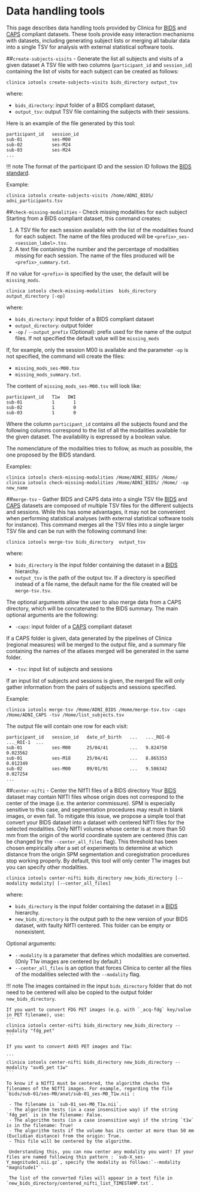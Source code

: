 # Data handling tools

This page describes data handling tools provided by Clinica for [BIDS](http://bids.neuroimaging.io) and [CAPS](../CAPS/Introduction) compliant datasets. These tools provide easy interaction mechanisms with datasets, including generating subject lists or merging all tabular data into a single TSV for analysis with external statistical software tools.

##`create-subjects-visits` - Generate the list all subjects and visits of a given dataset
A TSV file with two columns (`participant_id` and `session_id`) containing the list of visits for each subject can be created as follows:
```
clinica iotools create-subjects-visits bids_directory output_tsv
```
where:

- `bids_directory`: input folder of a BIDS compliant dataset,
- `output_tsv`: output TSV file containing the subjects with their sessions.

Here is an example of the file generated by this tool:
```
participant_id   session_id
sub-01           ses-M00
sub-02           ses-M24
sub-03           ses-M24
...
```

!!! note
    The format of the participant ID and the session ID follows the [BIDS standard](http://bids.neuroimaging.io/bids_spec1.0.0.pdf).

Example:
```
clinica iotools create-subjects-visits /home/ADNI_BIDS/ adni_participants.tsv
```

##`check-missing-modalities` - Check missing modalities for each subject
Starting from a BIDS compliant dataset, this command creates:

1. A TSV file for each session available with the list of the modalities found for each subject. The name of the files produced will be `<prefix>_ses-<session_label>.tsv`.
2. A text file containing the number and the percentage of modalities missing for each session. The name of the files produced will be `<prefix>_summary.txt`.

If no value for `<prefix>` is specified by the user, the default will be `missing_mods`.

```
clinica iotools check-missing-modalities  bids_directory output_directory [-op]
```
where:

- `bids_directory`: input folder of a BIDS compliant dataset
- `output_directory`: output folder
- `-op` / `--output_prefix` (Optional):  prefix used for the name of the output files. If not specified the default value will be `missing_mods`

If, for example, only the session M00 is available and the parameter `-op` is not specified, the command will create the files:

- ``missing_mods_ses-M00.tsv``
- ``missing_mods_summary.txt``.

The content of ``missing_mods_ses-M00.tsv`` will look like:
```
participant_id   T1w   DWI
sub-01           1       1
sub-02           1       0
sub-03           1       0
```

Where the column `participant_id` contains all the subjects found and the following columns correspond to the list of all the modalities available for the given dataset. The availability is expressed by a boolean value.

The nomenclature of the modalities tries to follow, as much as possible, the one proposed by the BIDS standard.

Examples:
```
clinica iotools check-missing-modalities /Home/ADNI_BIDS/ /Home/
clinica iotools check-missing-modalities /Home/ADNI_BIDS/ /Home/ -op new_name
```

##`merge-tsv` - Gather BIDS and CAPS data into a single TSV file
[BIDS](http://bids.neuroimaging.io) and [CAPS](../CAPS/Introduction) datasets are composed of multiple TSV files for the different subjects and sessions. While this has some advantages, it may not be convenient when performing statistical analyses (with external statistical software tools for instance).
This command merges all the TSV files into a single larger TSV file and can be run with the following command line:

```
clinica iotools merge-tsv bids_directory  output_tsv
```
where:

- `bids_directory` is the input folder containing the dataset in a [BIDS](http://bids.neuroimaging.io) hierarchy.
- `output_tsv` is the path of the output tsv. If a directory is specified instead of a file name, the default name for the file created will be `merge-tsv.tsv`.

The optional arguments allow the user to also merge data from a CAPS directory, which will be concatenated to the BIDS summary.
The main optional arguments are the following:

- `-caps`: input folder of a [CAPS](../CAPS/Introduction) compliant dataset

If a CAPS folder is given, data generated by the pipelines of Clinica (regional measures) will be merged to the output file, and a summary file containing the names of the atlases merged will be generated in the same folder.

- `-tsv`: input list of subjects and sessions

If an input list of subjects and sessions is given, the merged file will only gather information from the pairs of subjects and sessions specified.

Example:
```
clinica iotools merge-tsv /Home/ADNI_BIDS /Home/merge-tsv.tsv -caps /Home/ADNI_CAPS -tsv /Home/list_subjects.tsv
```

The output file will contain one row for each visit:
```
participant_id   session_id   date_of_birth   ...   ..._ROI-0   ..._ROI-1  ...
sub-01           ses-M00      25/04/41        ...   9.824750    0.023562
sub-01           ses-M18      25/04/41        ...   8.865353    0.012349
sub-02           ses-M00      09/01/91        ...   9.586342    0.027254
...
```

##`center-nifti` - Center the NIfTI files of a BIDS directory
Your [BIDS](http://bids.neuroimaging.io) dataset may contain NIfTI files whose origin does not correspond to the center of the image (i.e. the anterior commissure). SPM is especially sensitive to this case, and segmentation procedures may result in blank images, or even fail. To mitigate this issue, we propose a simple tool that convert your BIDS dataset into a dataset with centered NIfTI files for the selected modalities. Only NIfTI volumes whose center is at more than 50 mm from the origin of the world coordinate system are centered (this can be changed by the `--center_all_files` flag). This threshold has been chosen empirically after a set of experiments to determine at which distance from the origin SPM segmentation and coregistration procedures stop working properly. By default, this tool will only center T1w images but you can specify other modalities.

```
clinica iotools center-nifti bids_directory new_bids_directory [--modality modality] [--center_all_files]
```
where:

- `bids_directory` is the input folder containing the dataset in a [BIDS](http://bids.neuroimaging.io) hierarchy.
- `new_bids_directory` is the output path to the new version of your BIDS dataset, with faulty NIfTI centered. This folder can be empty or nonexistent.

Optional arguments:
- `--modality` is a parameter that defines which modalities are converted. (Only T1w images are centered by default.)
- `--center_all_files` is an option that forces Clinica to center all the files of the modalities selected with the `--modality` flag.

!!! note
    The images contained in the input `bids_directory` folder that do not need to be centered will also be copied to the output folder `new_bids_directory`.

    If you want to convert FDG PET images (e.g. with `_acq-fdg` key/value in PET filename), use:
    ```
    clinica iotools center-nifti bids_directory new_bids_directory --modality "fdg_pet"
    ```

    If you want to convert AV45 PET images and T1w:

    ```
    clinica iotools center-nifti bids_directory new_bids_directory --modality "av45_pet t1w"
    ```

    To know if a NIfTI must be centered, the algorithm checks the filenames of the NIfTI images. For example, regarding the file `bids/sub-01/ses-M0/anat/sub-01_ses-M0_T1w.nii`:

     - The filename is `sub-01_ses-M0_T1w.nii`.
     - The algorithm tests (in a case insensitive way) if the string `fdg_pet` is in the filename: False.
     - The algorithm tests (in a case insensitive way) if the string `t1w` is in the filename: True!
     - The algorithm tests if the volume has its center at more than 50 mm (Euclidian distance) from the origin: True.
     - This file will be centered by the algorithm.

     Understanding this, you can now center any modality you want! If your files are named following this pattern : `sub-X_ses-Y_magnitude1.nii.gz`, specify the modality as follows:`--modality "magnitude1"`.

     The list of the converted files will appear in a text file in `new_bids_directory/centered_nifti_list_TIMESTAMP.txt`.
